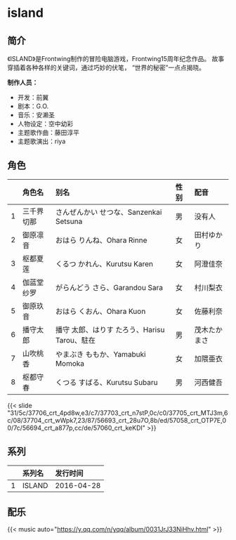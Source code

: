 # island


## 简介

《ISLAND》是Frontwing制作的冒险电脑游戏，Frontwing15周年纪念作品。
故事穿插着各种各样的关键词，通过巧妙的伏笔， “世界的秘密”一点点揭晓。

**制作人员：**
- 开发：前翼
- 剧本：G.O.
- 音乐：安濑圣
- 人物设定：空中幼彩
- 主题歌作曲：藤田淳平
- 主题歌演出：riya

## 角色

|     |   角色名   |   别名  | 性别 |  配音  |
|:--- |:------  |:----      |:---  |:--   |
| 1 | 三千界切那 | さんぜんかい せつな、Sanzenkai Setsuna | 男 | 没有人 |
| 2 | 御原凛音 | おはら りんね、Ohara Rinne | 女 | 田村ゆかり |
| 3 | 枢都夏莲 | くるつ かれん、Kurutsu Karen | 女 | 阿澄佳奈 |
| 4 | 伽蓝堂纱罗 | がらんどう さら、Garandou Sara | 女 | 村川梨衣 |
| 5 | 御原玖音 | おはら くおん、Ohara Kuon | 女 | 佐藤利奈 |
| 6 | 播守太郎 | 播守 太郎、はりす たろう、Harisu Tarou、駐在 | 男 | 茂木たかまさ |
| 7 | 山吹桃香 | やまぶき ももか、Yamabuki Momoka | 女 | 加隈亜衣 |
| 8 | 枢都守春 | くつる すばる、Kurutsu Subaru | 男 | 河西健吾 |

{{< slide "31/5c/37706_crt_4pd8w,e3/c7/37703_crt_n7stP,0c/c0/37705_crt_MTJ3m,6c/08/37704_crt_wWpk7,23/87/56693_crt_28u7O,8b/ed/57058_crt_OTP7E,00/7c/56694_crt_a877p,cc/de/57060_crt_keKDI" >}}

## 系列

|     | 系列名    | 发行时间       |
|:----|:-------|:-----------|
| 1   | ISLAND | 2016-04-28 |



## 配乐

{{< music auto="https://y.qq.com/n/yqq/album/0031JrJ33NiHhv.html" >}}

